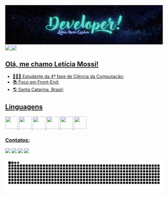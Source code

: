 <img src="Banner.jpg"/>

<div>
  <a href="https://github.com/leticiamossi">
  <img height="160em" src="https://github-readme-stats.vercel.app/api?username=leticiamossi&layout=compact&langs_count=7&theme=tokyonight"/>
  <img height="160em" src="https://github-readme-stats.vercel.app/api/top-langs/?username=leticiamossi&layout=compact&langs_count=7&theme=tokyonight"/>
</div>
  
## Olá, me chamo Letícia Mossi!

<ul style="display: inline_block">
  <li>👩🏻‍🎓 Estudante da 4ª fase de Ciência da Computação;</li>
  <li>📚 Foco em Front-End;</li>
  <li>🌎 Santa Catarina, Brasil;</li>
</ul>


## Linguagens 
<div style="display: inline_block">
  <img src="https://cdn.jsdelivr.net/gh/devicons/devicon/icons/javascript/javascript-plain.svg" width="40" height="40"/> 
  <img src="https://cdn.jsdelivr.net/gh/devicons/devicon/icons/html5/html5-plain.svg" width="40" height="40"/> 
  <img src="https://cdn.jsdelivr.net/gh/devicons/devicon/icons/css3/css3-plain.svg" width="40" height="40"/> 
  <img src="https://cdn.jsdelivr.net/gh/devicons/devicon/icons/c/c-plain.svg" width="40" height="40"/>
  <img src="https://cdn.jsdelivr.net/gh/devicons/devicon/icons/git/git-original.svg" width="40" height="40"/>
  <img src="https://cdn.jsdelivr.net/gh/devicons/devicon/icons/php/php-plain.svg" width="40" height="40"/>
 </div>

### Contatos:
<div>
  <a href="https://www.instagram.com/leticiamossi/" target="_blank"><img src="https://img.shields.io/badge/Instagram-E4405F?style=for-the-badge&logo=instagram&logoColor=white" target="_blank"></a>
  <a href = "mailto:lmossicardoso@gmail.com"><img src="https://img.shields.io/badge/Gmail-D14836?style=for-the-badge&logo=gmail&logoColor=white" target="_blank"></a>
  <a href="https://www.linkedin.com/in/leticiamossicardoso/" target="_blank"><img src="https://img.shields.io/badge/-LinkedIn-%230077B5?style=for-the-badge&logo=linkedin&logoColor=white" target="_blank"></a>   
  <a href="https://codepen.io/leticiamossi" target="_blank"><img src="https://img.shields.io/badge/Codepen-000000?style=for-the-badge&logo=codepen&logoColor=white" target="_blank" style="height: 29px;"></a>
</div>
  
 ![Snake animation](https://github.com/leticiamossi/leticiamossi/blob/output/github-contribution-grid-snake.svg)
